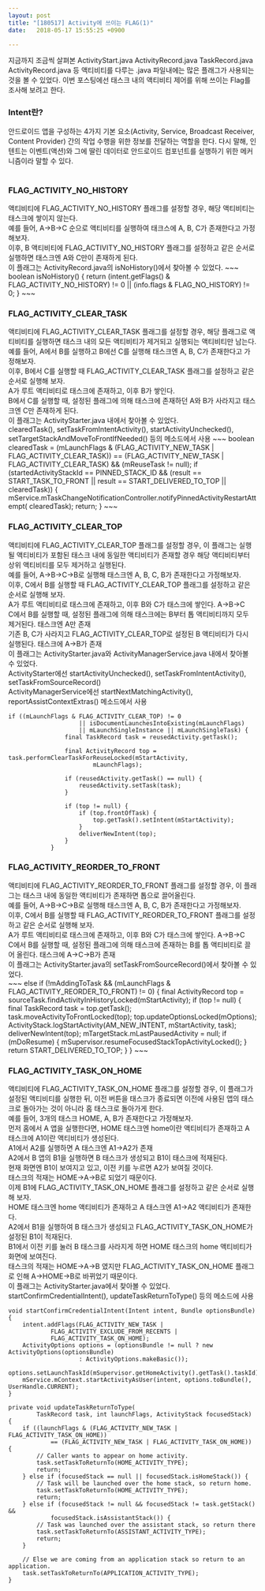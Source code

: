```yaml
---
layout: post
title: "[180517] Activity에 쓰이는 FLAG(1)"
date:   2018-05-17 15:55:25 +0900

---
```

지금까지 조금씩 살펴본 ActivityStart.java ActivityRecord.java TaskRecord.java ActivityRecord.java 등 액티비티를 다루는 .java 파일내에는 많은 플래그가 사용되는 것을 볼 수 있었다. 이번 포스팅에선 태스크 내의 액티비티 제어를 위해 쓰이는 Flag를 조사해 보려고 한다.


<h3>Intent란?</h3>
안드로이드 앱을 구성하는 4가지 기본 요소(Activity, Service, Broadcast Receiver, Content Provider) 간의 작업 수행을 위한 정보를 전달하는 역할을 한다.
다시 말해, 인텐트는 이벤트(액션)와 그에 딸린 데이터로 안드로이드 컴포넌트를 실행하기 위한 메커니즘이라 말할 수 있다.
<br>
<br>
<h3>FLAG_ACTIVITY_NO_HISTORY</h3>
액티비티에 FLAG_ACTIVITY_NO_HISTORY 플래그를 설정할 경우, 해당 액티비티는 태스크에 쌓이지 않는다.<br>
예를 들어, A->B->C 순으로 액티비티를 실행하여 태크스에 A, B, C가 존재한다고 가정해보자.<br>
이후, B 액티비티에 FLAG_ACTIVITY_NO_HISTORY 플래그를 설정하고 같은 순서로 실행하면 태스크엔 A와 C만이 존재하게 된다.<br>
이 플래그는 ActivityRecord.java의 isNoHistory()에서 찾아볼 수 있었다.
~~~
boolean isNoHistory() {
    return (intent.getFlags() & FLAG_ACTIVITY_NO_HISTORY) != 0
            || (info.flags & FLAG_NO_HISTORY) != 0;
}
~~~
<br>
<h3>FLAG_ACTIVITY_CLEAR_TASK</h3>
액티비티에 FLAG_ACTIVITY_CLEAR_TASK 플래그를 설정할 경우, 해당 플래그로 액티비티를 실행하면 태스크 내의 모든 액티비티가 제거되고 실행되는 액티비티만 남는다.<br>
예를 들어, A에서 B를 실행하고 B에선 C를 실행해 태스크엔 A, B, C가 존재한다고 가정해보자.<br>
이후, B에서 C를 실행할 때 FLAG_ACTIVITY_CLEAR_TASK 플래그를 설정하고 같은 순서로 실행해 보자.<br>
A가 루트 액티비티로 태스크에 존재하고, 이후 B가 쌓인다.<br>
B에서 C를 실행할 때, 설정된 플래그에 의해 태스크에 존재하던 A와 B가 사라지고 태스크엔 C만 존재하게 된다.<br>
이 플래그는 ActivityStarter.java 내에서 찾아볼 수 있었다.<br>
clearedTask(), setTaskFromIntentActivity(), startActivityUnchecked(), setTargetStackAndMoveToFrontIfNeeded() 등의 메소드에서 사용
~~~
boolean clearedTask = (mLaunchFlags & (FLAG_ACTIVITY_NEW_TASK | FLAG_ACTIVITY_CLEAR_TASK))
        == (FLAG_ACTIVITY_NEW_TASK | FLAG_ACTIVITY_CLEAR_TASK) && (mReuseTask != null);
if (startedActivityStackId == PINNED_STACK_ID && (result == START_TASK_TO_FRONT
        || result == START_DELIVERED_TO_TOP || clearedTask)) {
    mService.mTaskChangeNotificationController.notifyPinnedActivityRestartAttempt(
            clearedTask);
    return;
}
~~~
<br>
<h3>FLAG_ACTIVITY_CLEAR_TOP</h3>
액티비티에 FLAG_ACTIVITY_CLEAR_TOP 플래그를 설정할 경우, 이 플래그는 실행될 액티비티가 포함된 태스크 내에 동일한 액티비티가 존재할 경우 해당 액티비티부터 상위 액티비티를 모두 제거하고 실행된다.<br>
예를 들어, A->B->C->B로 실행해 태스크엔 A, B, C, B가 존재한다고 가정해보자.<br>
이후, C에서 B를 실행할 때 FLAG_ACTIVITY_CLEAR_TOP 플래그를 설정하고 같은 순서로 실행해 보자.<br>
A가 루트 액티비티로 태스크에 존재하고, 이후 B와 C가 태스크에 쌓인다. A->B->C<br>
C에서 B를 실행할 때, 설정된 플래그에 의해 태스크에는 B부터 톱 액티비티까지 모두 제거된다. 태스크엔 A만 존재<br>
기존 B, C가 사라지고 FLAG_ACTIVITY_CLEAR_TOP로 설정된 B 액티비티가 다시 실행된다. 태스크에 A->B가 존재<br>
이 플래그는 ActivityStarter.java와 ActivityManagerService.java 내에서 찾아볼 수 있었다.<br>
ActivityStarter에선 startActivityUnchecked(), setTaskFromIntentActivity(), setTaskFromSourceRecord() <br>
ActivityManagerService에선 startNextMatchingActivity(), reportAssistContextExtras() 메소드에서 사용

~~~
if ((mLaunchFlags & FLAG_ACTIVITY_CLEAR_TOP) != 0
                    || isDocumentLaunchesIntoExisting(mLaunchFlags)
                    || mLaunchSingleInstance || mLaunchSingleTask) {
                final TaskRecord task = reusedActivity.getTask();

                final ActivityRecord top = task.performClearTaskForReuseLocked(mStartActivity,
                        mLaunchFlags);

                if (reusedActivity.getTask() == null) {
                    reusedActivity.setTask(task);
                }

                if (top != null) {
                    if (top.frontOfTask) {
                        top.getTask().setIntent(mStartActivity);
                    }
                    deliverNewIntent(top);
                }
            }
~~~

<h3>FLAG_ACTIVITY_REORDER_TO_FRONT</h3>
액티비티에 FLAG_ACTIVITY_REORDER_TO_FRONT 플래그를 설정할 경우, 이 플래그는 태스크 내에 동일한 액티비티가 존재하면 톱으로 끌어올린다.<br>
예를 들어, A->B->C->B로 실행해 태스크엔 A, B, C, B가 존재한다고 가정해보자.<br>
이후, C에서 B를 실행할 때 FLAG_ACTIVITY_REORDER_TO_FRONT 플래그를 설정하고 같은 순서로 실행해 보자.<br>
A가 루트 액티비티로 태스크에 존재하고, 이후 B와 C가 태스크에 쌓인다. A->B->C<br>
C에서 B를 실행할 때, 설정된 플래그에 의해 태스크에 존재하는 B를 톱 액티비티로 끌어 올린다. 태스크에 A->C->B가 존재<br>
이 플래그는 ActivityStarter.java의 setTaskFromSourceRecord()에서 찾아볼 수 있었다.<br>
~~~
else if (!mAddingToTask && (mLaunchFlags & FLAG_ACTIVITY_REORDER_TO_FRONT) != 0) {
            final ActivityRecord top = sourceTask.findActivityInHistoryLocked(mStartActivity);
            if (top != null) {
                final TaskRecord task = top.getTask();
                task.moveActivityToFrontLocked(top);
                top.updateOptionsLocked(mOptions);
                ActivityStack.logStartActivity(AM_NEW_INTENT, mStartActivity, task);
                deliverNewIntent(top);
                mTargetStack.mLastPausedActivity = null;
                if (mDoResume) {
                    mSupervisor.resumeFocusedStackTopActivityLocked();
                }
                return START_DELIVERED_TO_TOP;
            }
        }
~~~

<h3>FLAG_ACTIVITY_TASK_ON_HOME</h3>
액티비티에 FLAG_ACTIVITY_TASK_ON_HOME 플래그를 설정할 경우, 이 플래그가 설정된 액티비티를 실행한 뒤, 이전 버튼을 태스크가 종료되면 이전에 사용된 앱의 태스크로 돌아가는 것이 아니라 홈 태스크로 돌아가게 한다.<br>
예를 들어, 3개의 태스크 HOME, A, B가 존재한다고 가정해보자.<br>
먼저 홈에서 A 앱을 실행한다면, HOME 태스크엔 home이란 액티비티가 존재하고
A 태스크에 A1이란 액티비티가 생성된다.<br>
A1에서 A2를 실행하면 A 태스크엔 A1->A2가 존재<br>
A2에서 B 앱의 B1을 실행하면 B 태스크가 생성되고 B1이 태스크에 적재된다.<br>
현재 화면엔 B1이 보여지고 있고, 이전 키를 누르면 A2가 보여질 것이다.<br>
태스크의 적재는 HOME->A->B로 되었기 때문이다.<br>
이제 B1에 FLAG_ACTIVITY_TASK_ON_HOME 플래그를 설정하고 같은 순서로 실행해 보자.<br>
HOME 태스크엔 home 액티비티가 존재하고 A 태스크엔 A1->A2 액티비티가 존재한다.<br>
A2에서 B1을 실행하여 B 태스크가 생성되고 FLAG_ACTIVITY_TASK_ON_HOME가 설정된 B1이 적재된다.<br>
B1에서 이전 키를 눌러 B 태스크를 사라지게 하면 HOME 태스크의 home 액티비티가 화면에 보여진다.<br>
태스크의 적재는 HOME->A->B 였지만 FLAG_ACTIVITY_TASK_ON_HOME 플래그로 인해 A->HOME->B로 바뀌었기 때문이다.<br>
이 플래그는 ActivityStarter.java에서 찾아볼 수 있었다.<br>
startConfirmCredentialIntent(), updateTaskReturnToType() 등의 메소드에 사용

~~~
void startConfirmCredentialIntent(Intent intent, Bundle optionsBundle) {
    intent.addFlags(FLAG_ACTIVITY_NEW_TASK |
            FLAG_ACTIVITY_EXCLUDE_FROM_RECENTS |
            FLAG_ACTIVITY_TASK_ON_HOME);
    ActivityOptions options = (optionsBundle != null ? new ActivityOptions(optionsBundle)
                    : ActivityOptions.makeBasic());
    options.setLaunchTaskId(mSupervisor.getHomeActivity().getTask().taskId);
    mService.mContext.startActivityAsUser(intent, options.toBundle(), UserHandle.CURRENT);
}
~~~

~~~
private void updateTaskReturnToType(
        TaskRecord task, int launchFlags, ActivityStack focusedStack) {
    if ((launchFlags & (FLAG_ACTIVITY_NEW_TASK | FLAG_ACTIVITY_TASK_ON_HOME))
            == (FLAG_ACTIVITY_NEW_TASK | FLAG_ACTIVITY_TASK_ON_HOME)) {
        // Caller wants to appear on home activity.
        task.setTaskToReturnTo(HOME_ACTIVITY_TYPE);
        return;
    } else if (focusedStack == null || focusedStack.isHomeStack()) {
        // Task will be launched over the home stack, so return home.
        task.setTaskToReturnTo(HOME_ACTIVITY_TYPE);
        return;
    } else if (focusedStack != null && focusedStack != task.getStack() &&
            focusedStack.isAssistantStack()) {
        // Task was launched over the assistant stack, so return there
        task.setTaskToReturnTo(ASSISTANT_ACTIVITY_TYPE);
        return;
    }

    // Else we are coming from an application stack so return to an application.
    task.setTaskToReturnTo(APPLICATION_ACTIVITY_TYPE);
}
~~~
